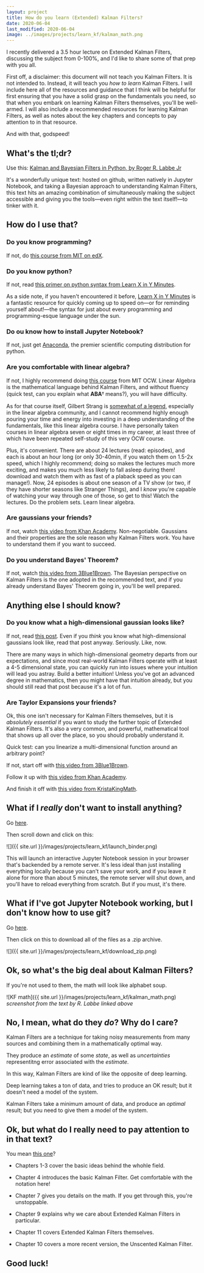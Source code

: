 ```yaml
---
layout: project
title: How do you learn (Extended) Kalman Filters?
date: 2020-06-04
last_modified: 2020-06-04
image: ../images/projects/learn_kf/kalman_math.png
---
```


I recently delivered a 3.5 hour lecture on Extended Kalman Filters, discussing the subject from 0-100%, and I'd like to share some of that prep with you all.

First off, a disclaimer: this document will not teach you Kalman Filters. It is not intended to. Instead, it will teach you *how to learn* Kalman Filters. I will include here all of the resources and guidance that I think will be helpful for first ensuring that you have a solid grasp on the fundamentals you need, so that when you embark on learning Kalman Filters themselves, you'll be well-armed. I will also include a recommended resources for learning Kalman Filters, as well as notes about the key chapters and concepts to pay attention to in that resource.<!--more-->

And with that, godspeed!

## What's the tl;dr?

Use this: [Kalman and Bayesian Filters in Python, by Roger R. Labbe Jr](https://github.com/rlabbe/Kalman-and-Bayesian-Filters-in-Python)

It's a wonderfully unique text: hosted on github, written natively in Jupyter Notebook, and taking a Bayesian approach to understanding Kalman Filters, this text hits an amazing combination of simultaneously making the subject accessible and giving you the tools—even right within the text itself!—to tinker with it.

## How do I use that?

### Do you know programming?

If not, do [this course from MIT on edX](https://www.edx.org/xseries/mitx-computational-thinking-using-python).

### Do you know python?

If not, read [this primer on python syntax from Learn X in Y Minutes](https://learnxinyminutes.com/docs/python/).

As a side note, if you haven't encountered it before, [Learn X in Y Minutes](https://learnxinyminutes.com/) is a fantastic resource for quickly coming up to speed on—or for reminding yourself about!—the syntax for just about every programming and programming-esque language under the sun.

### Do ou know how to install Jupyter Notebook?

If not, just get [Anaconda](https://www.anaconda.com/products/individual), the premier scientific computing distribution for python.

### Are you comfortable with linear algebra?

If not, I highly recommend doing [this course](https://ocw.mit.edu/courses/mathematics/18-06sc-linear-algebra-fall-2011/) from MIT OCW. Linear Algebra is the mathematical language behind Kalman Filters, and without fluency (quick test, can you explain what **ABAᵀ** means?), you will have difficulty.

As for that course itself, Gilbert Strang is [somewhat of a legend](https://en.wikipedia.org/wiki/Gilbert_Strang), especially in the linear algebra community, and I cannot recommend highly enough pouring your time and energy into investing in a deep understanding of the fundamentals, like this linear algebra course. I have personally taken courses in linear algebra seven or eight times in my career, at least three of which have been repeated self-study of this very OCW course.

Plus, it's convenient. There are about 24 lectures (read: episodes), and each is about an hour long (or only 30-40min, if you watch them on 1.5-2x speed, which I highly recommend; doing so makes the lectures much more exciting, and makes you much less likely to fall asleep during them! download and watch them with as fast of a plaback speed as you can manage!). Now, 24 episodes is about one season of a TV show (or two, if they have shorter seasons like Stranger Things), and I *know* you're capable of watching your way through one of those, so get to this! Watch the lectures. Do the problem sets. Learn linear algebra.

### Are gaussians your friends?

If not, watch [this video from Khan Academy](https://www.youtube.com/watch?v=hgtMWR3TFnY). Non-negotiable. Gaussians and their properties are the sole reason why Kalman Filters work. You have to understand them if you want to succeed.

### Do you understand Bayes' Theorem?

If not, watch [this video from 3Blue1Brown](https://www.youtube.com/watch?v=HZGCoVF3YvM). The Bayesian perspective on Kalman Filters is the one adopted in the recommended text, and if you already understand Bayes' Theorem going in, you'll be well prepared.

## Anything else I should know?

### Do you know what a high-dimensional gaussian looks like?

If not, read [this post](https://www.inference.vc/high-dimensional-gaussian-distributions-are-soap-bubble/). Even if you *think* you know what high-dimensional gaussians look like, read that post anyway. Seriously. Like, now.

There are many ways in which high-dimensional geometry departs from our expectations, and since most real-world Kalman Filters operate with at least a 4-5 dimensional state, you can quickly run into issues where your intuition will lead you astray. Build a better intuition! Unless you've got an advanced degree in mathematics, then you might have that intuition already, but you should still read that post because it's a lot of fun.

### Are Taylor Expansions your friends?

Ok, this one isn't necessary for Kalman Filters themselves, but it is *absolutely essential* if you want to study the further topic of Extended Kalman Filters. It's also a very common, and powerful, mathematical tool that shows up all over the place, so you should probably understand it.

Quick test: can you linearize a multi-dimensional function around an arbitrary point?

If not, start off with [this video from 3Blue1Brown](https://www.youtube.com/watch?v=3d6DsjIBzJ4).

Follow it up with [this video from Khan Academy](https://www.youtube.com/watch?v=u7dhn-hBHzQ).

And finish it off with [this video from KristaKingMath](https://www.youtube.com/watch?v=l8PFsYI3bzw).

## What if I _really_ don't want to install anything?

Go [here](https://github.com/rlabbe/Kalman-and-Bayesian-Filters-in-Python).

Then scroll down and click on this:

![]({{ site.url }}/images/projects/learn_kf/launch_binder.png)

This will launch an interactive Jupyter Notebook session in your browser that's backended by a remote server. It's less ideal than just installing everything locally because you can't save your work, and if you leave it alone for more than about 5 minutes, the remote server will shut down, and you'll have to reload everything from scratch. But if you must, it's there.

## What if I've got Jupyter Notebook working, but I don't know how to use git?

Go [here](https://github.com/rlabbe/Kalman-and-Bayesian-Filters-in-Python).

Then click on this to download all of the files as a .zip archive.

![]({{ site.url }}/images/projects/learn_kf/download_zip.png)

## Ok, so what's the big deal about Kalman Filters?

If you're not used to them, the math will look like alphabet soup.

![KF math]({{ site.url }}/images/projects/learn_kf/kalman_math.png)
*screenshot from the text by R. Labbe linked above*

## No, I mean, what do they *do*? Why do I care?

Kalman Filters are a technique for taking noisy measurements from many sources and combining them in a mathematically optimal way.

They produce an *estimate* of some *state*, as well as *uncertainties* representitng error associated with the *estimate*.

In this way, Kalman Filters are kind of like the opposite of deep learning.

Deep learning takes a ton of data, and tries to produce an OK result; but it doesn't need a model of the system.

Kalman Filters take a minimum amount of data, and produce an *optimal* result; but you need to give them a model of the system.

## Ok, but what do I really need to pay attention to in that text?

You mean [this one](https://github.com/rlabbe/Kalman-and-Bayesian-Filters-in-Python)?

- Chapters 1-3 cover the basic ideas behind the whohle field.

- Chapter 4 introduces the basic Kalman Filter. Get comfortable with the notation here!

- Chapter 7 gives you details on the math. If you get through this, you're unstoppable.

- Chapter 9 explains why we care about Extended Kalman Filters in particular.

- Chapter 11 covers Extended Kalman Filters themselves.

- Chapter 10 covers a more recent version, the Unscented Kalman Filter.

## Good luck!
